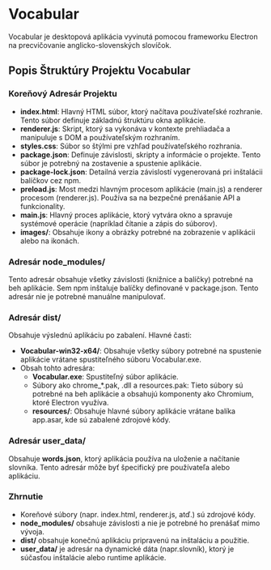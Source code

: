 # Vocabular

Vocabular je desktopová aplikácia vyvinutá pomocou frameworku Electron na precvičovanie anglicko-slovenských slovíčok.

## Popis Štruktúry Projektu Vocabular

### Koreňový Adresár Projektu

- **index.html**: Hlavný HTML súbor, ktorý načítava používateľské rozhranie. Tento súbor definuje základnú štruktúru okna aplikácie.
- **renderer.js**: Skript, ktorý sa vykonáva v kontexte prehliadača a manipuluje s DOM a používateľským rozhraním.
- **styles.css**: Súbor so štýlmi pre vzhľad používateľského rozhrania.
- **package.json**: Definuje závislosti, skripty a informácie o projekte. Tento súbor je potrebný na zostavenie a spustenie aplikácie.
- **package-lock.json**: Detailná verzia závislostí vygenerovaná pri inštalácii balíčkov cez npm.
- **preload.js**: Most medzi hlavným procesom aplikácie (main.js) a renderer procesom (renderer.js). Používa sa na bezpečné prenášanie API a funkcionality.
- **main.js**: Hlavný proces aplikácie, ktorý vytvára okno a spravuje systémové operácie (napríklad čítanie a zápis do súborov).
- **images/**: Obsahuje ikony a obrázky potrebné na zobrazenie v aplikácii alebo na ikonách.

### Adresár node_modules/

Tento adresár obsahuje všetky závislosti (knižnice a balíčky) potrebné na beh aplikácie. Sem npm inštaluje balíčky definované v package.json. Tento adresár nie je potrebné manuálne manipulovať.

### Adresár dist/

Obsahuje výslednú aplikáciu po zabalení. Hlavné časti:
- **Vocabular-win32-x64/**: Obsahuje všetky súbory potrebné na spustenie aplikácie vrátane spustiteľného súboru Vocabular.exe.
- Obsah tohto adresára:
  - **Vocabular.exe**: Spustiteľný súbor aplikácie.
  - Súbory ako chrome_*.pak, .dll a resources.pak: Tieto súbory sú potrebné na beh aplikácie a obsahujú komponenty ako Chromium, ktoré Electron využíva.
  - **resources/**: Obsahuje hlavné súbory aplikácie vrátane balíka app.asar, kde sú zabalené zdrojové kódy.

### Adresár user_data/

Obsahuje **words.json**, ktorý aplikácia používa na uloženie a načítanie slovníka. Tento adresár môže byť špecifický pre používateľa alebo aplikáciu.

### Zhrnutie

- Koreňové súbory (napr. index.html, renderer.js, atď.) sú zdrojové kódy.
- **node_modules/** obsahuje závislosti a nie je potrebné ho prenášať mimo vývoja.
- **dist/** obsahuje konečnú aplikáciu pripravenú na inštaláciu a použitie.
- **user_data/** je adresár na dynamické dáta (napr.slovník), ktorý je súčasťou inštalácie alebo runtime aplikácie.
